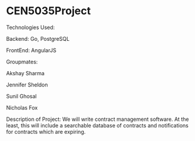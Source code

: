 # CEN5035Project

Technologies Used:

Backend: Go, PostgreSQL

FrontEnd: AngularJS

Groupmates:

Akshay Sharma

Jennifer Sheldon

Sunil Ghosal

Nicholas Fox

Description of Project: We will write contract management software. At the least, this will include a searchable database of contracts and notifications for contracts which are expiring.
